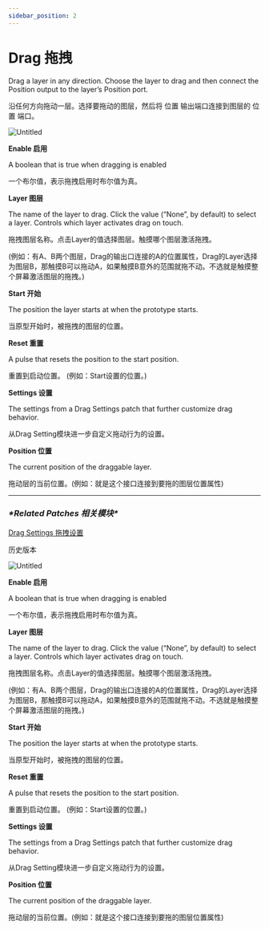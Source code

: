 ```yaml
---
sidebar_position: 2
---
```


# Drag 拖拽

Drag a layer in any direction. Choose the layer to drag and then connect the Position output to the layer’s Position port.

沿任何方向拖动一层。选择要拖动的图层，然后将 位置 输出端口连接到图层的 位置 端口。

![Untitled](https://s3.us-west-2.amazonaws.com/secure.notion-static.com/77b19bb2-0611-4e57-abb3-1be7ceb26d2d/Untitled.png?X-Amz-Algorithm=AWS4-HMAC-SHA256&X-Amz-Content-Sha256=UNSIGNED-PAYLOAD&X-Amz-Credential=AKIAT73L2G45EIPT3X45%2F20220602%2Fus-west-2%2Fs3%2Faws4_request&X-Amz-Date=20220602T170643Z&X-Amz-Expires=86400&X-Amz-Signature=6c967fb45255f3e23997e7ccc56dd2cc2d61e7309f2996215be42f093664e08a&X-Amz-SignedHeaders=host&response-content-disposition=filename%20%3D%22Untitled.png%22&x-id=GetObject)

**Enable 启用**

A boolean that is true when dragging is enabled

一个布尔值，表示拖拽启用时布尔值为真。

**Layer 图层**

The name of the layer to drag. Click the value (“None”, by default) to select a layer. Controls which layer activates drag on touch.

拖拽图层名称。点击Layer的值选择图层。触摸哪个图层激活拖拽。

(例如：有A、B两个图层，Drag的输出口连接的A的位置属性，Drag的Layer选择为图层B，那触摸B可以拖动A，如果触摸B意外的范围就拖不动。不选就是触摸整个屏幕激活图层的拖拽。)

**Start 开始**

The position the layer starts at when the prototype starts.

当原型开始时，被拖拽的图层的位置。

**Reset 重置**

A pulse that resets the position to the start position.

重置到启动位置。 (例如：Start设置的位置。)

**Settings 设置**

The settings from a Drag Settings patch that further customize drag behavior.

从Drag Setting模块进一步自定义拖动行为的设置。

**Position 位置**

The current position of the draggable layer.

拖动层的当前位置。(例如：就是这个接口连接到要拖的图层位置属性)

------

### ***\*Related Patches 相关模块\****

[Drag Settings 拖拽设置](https://www.notion.so/Drag-Settings-d4fd1e22aaa74ce0a0c7426c00c15dad)

历史版本

![Untitled](https://s3.us-west-2.amazonaws.com/secure.notion-static.com/840769cd-39b6-4d19-b794-9338e28d63e4/Untitled.png?X-Amz-Algorithm=AWS4-HMAC-SHA256&X-Amz-Content-Sha256=UNSIGNED-PAYLOAD&X-Amz-Credential=AKIAT73L2G45EIPT3X45%2F20220602%2Fus-west-2%2Fs3%2Faws4_request&X-Amz-Date=20220602T170624Z&X-Amz-Expires=86400&X-Amz-Signature=2a67aa49f988752661111500a2fe8bc9c2f0216318214f53beeb863e6653e208&X-Amz-SignedHeaders=host&response-content-disposition=filename%20%3D%22Untitled.png%22&x-id=GetObject)

**Enable 启用**

A boolean that is true when dragging is enabled

一个布尔值，表示拖拽启用时布尔值为真。

**Layer 图层**

The name of the layer to drag. Click the value (“None”, by default) to select a layer. Controls which layer activates drag on touch.

拖拽图层名称。点击Layer的值选择图层。触摸哪个图层激活拖拽。

(例如：有A、B两个图层，Drag的输出口连接的A的位置属性，Drag的Layer选择为图层B，那触摸B可以拖动A，如果触摸B意外的范围就拖不动。不选就是触摸整个屏幕激活图层的拖拽。)

**Start 开始**

The position the layer starts at when the prototype starts.

当原型开始时，被拖拽的图层的位置。

**Reset 重置**

A pulse that resets the position to the start position.

重置到启动位置。 (例如：Start设置的位置。)

**Settings 设置**

The settings from a Drag Settings patch that further customize drag behavior.

从Drag Setting模块进一步自定义拖动行为的设置。

**Position 位置**

The current position of the draggable layer.

拖动层的当前位置。(例如：就是这个接口连接到要拖的图层位置属性)
